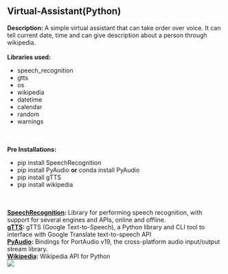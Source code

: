 ## Virtual-Assistant(Python)

<b>Description: </b>A simple virtual assistant that can take order over voice. It can tell current date, time and can give description about a person through wikipedia.<br><br>
<b>Libraries used: </b><ul><li>speech_recognition</li><li>gtts</li><li>os</li><li>wikipedia</li><li>datetime</li><li>calendar</li><li>random</li><li>warnings</li></ul><br><br>
<b>Pre Installations: </b><ul><li>pip install SpeechRecognition</li><li>pip install PyAudio <b>or</b> conda install PyAudio</li><li>pip install gTTS</li><li>pip install wikipedia</li></ul><br><br>
<b><a href="https://pypi.org/project/SpeechRecognition/">SpeechRecognition</a>: </b> Library for performing speech recognition, with support for several engines and APIs, online and offline.<br>
<b><a href="https://pypi.org/project/gTTS/">gTTS</a>: </b> gTTS (Google Text-to-Speech), a Python library and CLI tool to interface with Google Translate text-to-speech API<br> 
<b><a href="https://pypi.org/project/PyAudio/">PyAudio</a>: </b> Bindings for PortAudio v19, the cross-platform audio input/output stream library.<br>
<b><a href="https://pypi.org/project/wikipedia/">Wikipedia</a>: </b> Wikipedia API for Python<br>
<img src="images/speech_recog.png"/>
